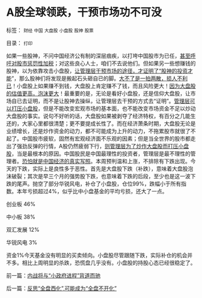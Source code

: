 # A股全球领跌，干预市场功不可没

标签： `财经` `中国` `大盘股` `小盘股` `股神` `股票` 

目录： `打印`

如果一些股神，不问中国经济公有制的深层痼疾，以打垮中国股市为已任，[甚至呼吁对股市惩罚性加税](../../../2009/12/10/专家教授嫌中国税收太轻，“向国际接轨”.md)；对这些良心人士，咱们不去说他们。但如果另一些想赚钱的股神，以为依靠攻击小盘股，[让管理层干预市场的途径，才证明了“股神的投资才能](../../../2011/4/13/五毛股神的劣根性.md)”，那么股神们将发现是搬起石头砸自已的脚。[大不了是一拍两散，损人不利已](../../../2011/4/29/损人不利已的五毛股神.md)！小盘股上如果赚不到钱，大盘股上肯定赚不了钱，而且风险更大！[因为大盘股的估值更高，泡沫更大](../../../2010/11/12/凭什么说“通胀无牛市”？.md)！最重要的是，无论是看好小盘股，还是信仰大盘股，让市场自已去证明，而不是让股神去操纵，让管理层去干预的方式去“证明”。[管理层可以打压小盘股](../../../2011/4/28/打压小盘股，成功制造了股灾.md)，但是不能改变宏观市场的基本面，也不能改变市场资金不足以炒动大盘股的事实。说句不好听的话，大盘股如果被剥夺了经济特权，有百分之几能生还的，大家心里都很清楚；更不要提成长性了。而在经济萧条时期，大盘股无论是业绩增长，还是炒作资金的动力，都不可能成为上升的动力，不拖累股市就很了不起了。中国股市疲软，固然有宏观经济面不乐观的因素；但是当全世界的股市都走出了强劲反弹的行情，A股仍然疲弱下行，[则管理层为了炒作大盘股而打压小盘股](../../../2011/4/26/打压小盘股，是不自然的.md)，当是最根本的原因。中国股民是中国最理性的投资者，管理层是最不理性的管理者。[恐怕就是中国经济的真实写照](../../../2011/4/29/股民的民主素质可能较高.md)。本周预判温和上涨，不排除有下跌出现。今天的下跌，实际上是良性多于恶性。首先是大盘股下跌（补跌），意味着大盘股泡沫破裂；其次是早三个月的强势股下跌，也意味着下跌的后段，至少也是这一波下跌的尾声。抛空了部分华锐风电，补仓了小盘股，仓位99%，跌幅小于所有指数。本年亏损超过4%，似乎比中小盘基金的平均亏损，还大了一点。

创业板 46%

中小板 38%

双汇发展 12%

华锐风电 3%

资金1%今天基金没有明显的买卖倾向。小盘股尽管跟随下跌，实际补仓的机会并不多。相比上周明显的杀跌，恐慌盘几乎没有。小盘股的持股心态已经很稳定了。

前一篇：[内战将与“小政府进程”背道而驰](../../../2011/5/3/内战将与“小政府进程”背道而驰.md)

后一篇：[反思“全盘西化”,可能成为“全盘不开化”](../../../2011/5/4/反思“全盘西化”,可能成为“全盘不开化”.md)